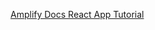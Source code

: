 [Amplify Docs React App Tutorial](https://docs.amplify.aws/start/getting-started/setup/q/integration/react/#initialize-a-new-backend)


